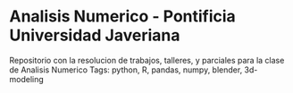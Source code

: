 # Analisis Numerico - Pontificia Universidad Javeriana
Repositorio con la resolucion de trabajos, talleres, y parciales para la clase de Analisis Numerico
Tags: python, R, pandas, numpy, blender, 3d-modeling
